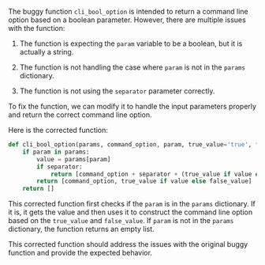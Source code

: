 The buggy function `cli_bool_option` is intended to return a command line option based on a boolean parameter. However, there are multiple issues with the function:

1. The function is expecting the `param` variable to be a boolean, but it is actually a string.

2. The function is not handling the case where `param` is not in the `params` dictionary.

3. The function is not using the `separator` parameter correctly.

To fix the function, we can modify it to handle the input parameters properly and return the correct command line option.

Here is the corrected function:

```python
def cli_bool_option(params, command_option, param, true_value='true', false_value='false', separator=None):
    if param in params:
        value = params[param]
        if separator:
            return [command_option + separator + (true_value if value else false_value)]
        return [command_option, true_value if value else false_value]
    return []
```

This corrected function first checks if the `param` is in the `params` dictionary. If it is, it gets the value and then uses it to construct the command line option based on the `true_value` and `false_value`. If `param` is not in the `params` dictionary, the function returns an empty list.

This corrected function should address the issues with the original buggy function and provide the expected behavior.